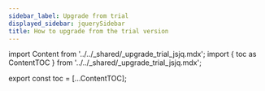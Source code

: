 ```yaml
---
sidebar_label: Upgrade from trial
displayed_sidebar: jquerySidebar
title: How to upgrade from the trial version
---
```


import Content from '../../_shared/_upgrade_trial_jsjq.mdx';
import { toc as ContentTOC } from '../../_shared/_upgrade_trial_jsjq.mdx';

export const toc = [...ContentTOC];

<Content framework="jquery" />